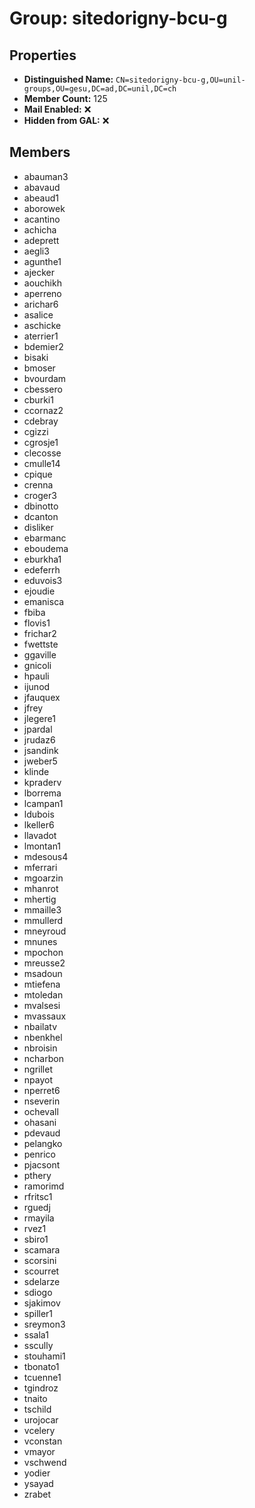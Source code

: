 # Group: sitedorigny-bcu-g

## Properties

- **Distinguished Name:** `CN=sitedorigny-bcu-g,OU=unil-groups,OU=gesu,DC=ad,DC=unil,DC=ch`
- **Member Count:** 125
- **Mail Enabled:** ❌
- **Hidden from GAL:** ❌

## Members

- abauman3
- abavaud
- abeaud1
- aborowek
- acantino
- achicha
- adeprett
- aegli3
- agunthe1
- ajecker
- aouchikh
- aperreno
- arichar6
- asalice
- aschicke
- aterrier1
- bdemier2
- bisaki
- bmoser
- bvourdam
- cbessero
- cburki1
- ccornaz2
- cdebray
- cgizzi
- cgrosje1
- clecosse
- cmulle14
- cpique
- crenna
- croger3
- dbinotto
- dcanton
- disliker
- ebarmanc
- eboudema
- eburkha1
- edeferrh
- eduvois3
- ejoudie
- emanisca
- fbiba
- flovis1
- frichar2
- fwettste
- ggaville
- gnicoli
- hpauli
- ijunod
- jfauquex
- jfrey
- jlegere1
- jpardal
- jrudaz6
- jsandink
- jweber5
- klinde
- kpraderv
- lborrema
- lcampan1
- ldubois
- lkeller6
- llavadot
- lmontan1
- mdesous4
- mferrari
- mgoarzin
- mhanrot
- mhertig
- mmaille3
- mmullerd
- mneyroud
- mnunes
- mpochon
- mreusse2
- msadoun
- mtiefena
- mtoledan
- mvalsesi
- mvassaux
- nbailatv
- nbenkhel
- nbroisin
- ncharbon
- ngrillet
- npayot
- nperret6
- nseverin
- ochevall
- ohasani
- pdevaud
- pelangko
- penrico
- pjacsont
- pthery
- ramorimd
- rfritsc1
- rguedj
- rmayila
- rvez1
- sbiro1
- scamara
- scorsini
- scourret
- sdelarze
- sdiogo
- sjakimov
- spiller1
- sreymon3
- ssala1
- sscully
- stouhami1
- tbonato1
- tcuenne1
- tgindroz
- tnaito
- tschild
- urojocar
- vcelery
- vconstan
- vmayor
- vschwend
- yodier
- ysayad
- zrabet
